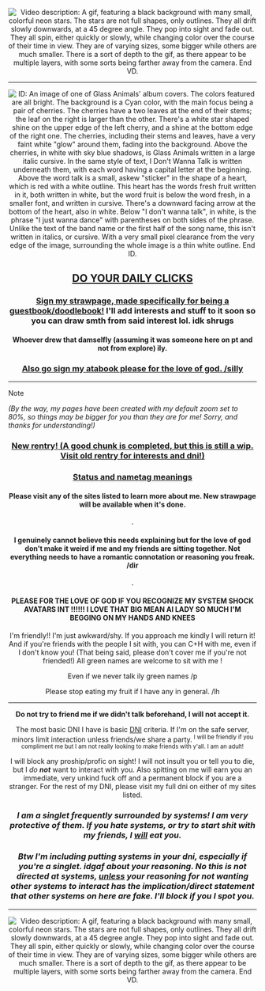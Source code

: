 *<p align=center>* ![Video description: A gif, featuring a black background with many small, colorful neon stars. The stars are not full shapes, only outlines. They all drift slowly downwards, at a 45 degree angle. They pop into sight and fade out. They all spin, either quickly or slowly, while changing color over the course of their time in view. They are of varying sizes, some bigger while others are much smaller. There is a sort of depth to the gif, as there appear to be multiple layers, with some sorts being farther away from the camera. End VD.](https://github.com/user-attachments/assets/0b3d7d33-1184-47b6-bfed-b01fef71e8e0)

---

*<p align=center>* ![ID: An image of one of Glass Animals' album covers. The colors featured are all bright. The background is a Cyan color, with the main focus being a pair of cherries. The cherries have a two leaves at the end of their stems; the leaf on the right is larger than the other. There's a white star shaped shine on the upper edge of the left cherry, and a shine at the bottom edge of the right one. The cherries, including their stems and leaves, have a very faint white "glow" around them, fading into the background. Above the cherries, in white with sky blue shadows, is Glass Animals written in a large italic cursive. In the same style of text, I Don't Wanna Talk is written underneath them, with each word having a capital letter at the beginning. Above the word talk is a small, askew "sticker" in the shape of a heart, which is red with a white outline. This heart has the words fresh fruit written in it, both written in white, but the word fruit is below the word fresh, in a smaller font, and written in cursive. There's a downward facing arrow at the bottom of the heart, also in white. Below "I don't wanna talk", in white, is the phrase "I just wanna dance" with parentheses on both sides of the phrase. Unlike the text of the band name or the first half of the song name, this isn't written in italics, or cursive. With a very small pixel clearance from the very edge of the image, surrounding the whole image is a thin white outline. End ID.](https://imgur.com/7j2nfmF.png)




## *<p align=center>* [DO YOUR DAILY CLICKS](https://arab.org/click-to-help/palestine/)

### *<p align=center>* [Sign my strawpage, made specifically for being a guestbook/doodlebook!](https://chrispybeans.straw.page/) I'll add interests and stuff to it soon so you can draw smth from said interest lol. idk shrugs
#### *<p align=center>* Whoever drew that damselfly (assuming it was someone here on pt and not from explore) ily. 

### *<p align=center>* [Also go sign my atabook please for the love of god. /silly](https://glass-animals.atabook.org/)

---
>[!NOTE]
*(By the way, my pages have been created with my default zoom set to 80%, so things may be bigger for you than they are for me! Sorry, and thanks for understanding!)*

### *<p align=center>* [New rentry! (A good chunk is completed, but this is still a wip. Visit old rentry for interests and dni!)](https://rentry.co/Chrissy-beans)

### *<p align=center>* [Status and nametag meanings](https://rentry.co/1-800-SPAMTONG)
#### *<p align=center>* Please visit any of the sites listed to learn more about me. New strawpage will be available when it's done.

<p align=center> .

#### *<p align=center>* I genuinely cannot believe this needs explaining but for the love of god don't make it weird if me and my friends are sitting together. Not everything needs to have a romantic connotation or reasoning you freak. /dir

<p align=center> .

#### <p align=center> PLEASE FOR THE LOVE OF GOD IF YOU RECOGNIZE MY SYSTEM SHOCK AVATARS INT !!!!!! I LOVE THAT BIG MEAN AI LADY SO MUCH I'M BEGGING ON MY HANDS AND KNEES

<p align=center> I'm friendly!! I'm just awkward/shy. If you approach me kindly I will return it! And if you're friends with the people I sit with, you can C+H with me, even if I don't know you! (That being said, please don't cover me if you're not friended!) All green names are welcome to sit with me !

<p align=center> Even if we never talk ily green names /p

*<p align=center>* Please stop eating my fruit if I have any in general. /lh


---


*<p align=center>* **__Do not try to friend me if we didn't talk beforehand, I will not accept it.__**

*<p align=center>* The most basic DNI I have is basic [DNI](https://dni-criteria.carrd.co/) criteria. If I'm on the safe server, minors limit interaction unless friends/we share a party.<sup> I will be friendly if you compliment me but I am not really looking to make friends with y'all. I am an adult!</sup> 

*<p align=center>* I will block any proship/profic on sight! I will not insult you or tell you to die, but I *do **not*** want to interact with you. Also spitting on me will earn you an immediate, very unkind fuck off and a permanent block if you are a stranger. For the rest of my DNI, please visit my full dni on either of my sites listed.

### *<p align=center>* *I am a singlet frequently surrounded by systems! I am very protective of them. If you hate systems, or try to start shit with my friends, I **<ins>will</ins>** eat you.*
### *<p align=center>* *Btw I'm including putting systems in your dni, especially if you're a singlet. idgaf about your reasoning. No this is not directed at systems, <ins>unless</ins> your reasoning for not wanting other systems to interact has the implication/direct statement that other systems on here are fake. I'll block if you I spot you.*
---
*<p align=center>* ![Video description: A gif, featuring a black background with many small, colorful neon stars. The stars are not full shapes, only outlines. They all drift slowly downwards, at a 45 degree angle. They pop into sight and fade out. They all spin, either quickly or slowly, while changing color over the course of their time in view. They are of varying sizes, some bigger while others are much smaller. There is a sort of depth to the gif, as there appear to be multiple layers, with some sorts being farther away from the camera. End VD.](https://github.com/user-attachments/assets/ccebceb9-7cbc-44e5-9a6d-254b0ab97b29)
